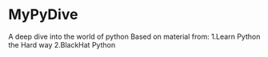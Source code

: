 # MyPyDive
A deep dive into the world of python
Based on material from:
1.Learn Python the Hard way
2.BlackHat Python
